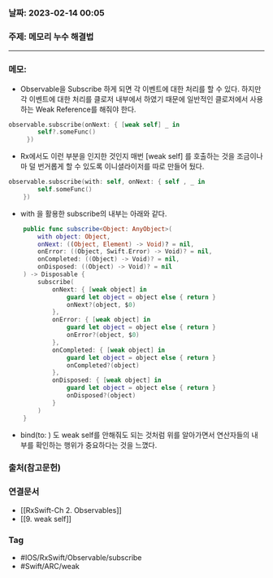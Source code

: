 ### 날짜: 2023-02-14 00:05

### 주제: 메모리 누수 해결법
---
### 메모: 
- Observable을 Subscribe 하게 되면 각 이벤트에 대한 처리를 할 수 있다. 하지만 각 이벤트에 대한 처리를 클로저 내부에서 하였기 때문에 일반적인 클로저에서 사용하는 Weak Reference를 해줘야 한다. 
~~~ swift 
observable.subscribe(onNext: { [weak self] _ in 
		self?.someFunc()
	 })
~~~
- Rx에서도 이런 부분을 인지한 것인지 매번 [weak self] 를 호출하는 것을 조금이나마 덜 번거롭게 할 수 있도록 이니셜라이저를 따로 만들어 뒀다. 
~~~ swift 
observable.subscribe(with: self, onNext: { self , _ in 
		self.someFunc()
	})
~~~
- with 을 활용한 subscribe의 내부는 아래와 같다. 
~~~ swift 
    public func subscribe<Object: AnyObject>(
        with object: Object,
        onNext: ((Object, Element) -> Void)? = nil,
        onError: ((Object, Swift.Error) -> Void)? = nil,
        onCompleted: ((Object) -> Void)? = nil,
        onDisposed: ((Object) -> Void)? = nil
    ) -> Disposable {
        subscribe(
            onNext: { [weak object] in
                guard let object = object else { return }
                onNext?(object, $0)
            },
            onError: { [weak object] in
                guard let object = object else { return }
                onError?(object, $0)
            },
            onCompleted: { [weak object] in
                guard let object = object else { return }
                onCompleted?(object)
            },
            onDisposed: { [weak object] in
                guard let object = object else { return }
                onDisposed?(object)
            }
        )
    }
~~~
- bind(to: ) 도 weak self를 안해줘도 되는 것처럼 위를 알아가면서 연산자들의 내부를 확인하는 행위가 중요하다는 것을 느꼈다. 

### 출처(참고문헌) 


### 연결문서 
- [[RxSwift-Ch 2. Observables]]
- [[9. weak self]]

### Tag
- #IOS/RxSwift/Observable/subscribe  
- #Swift/ARC/weak 